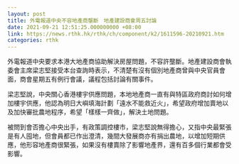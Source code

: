 ```yaml
---
layout: post
title: 外電報道中央不容地產商壟斷　地產建設商會周五討論
date: 2021-09-21 12:51:25.000000000 +08:00
link: https://news.rthk.hk/rthk/ch/component/k2/1611596-20210921.htm
categories: rthk
---
```


外電報道中央要求本港大地產商協助解決房屋問題，不容許壟斷。地產建設商會執委會主席梁志堅接受本台查詢時表示，不清楚有沒有個別地產商曾與中央官員會面，商會星期五有例行會議，議程包括討論有關事件。

梁志堅說，中央關心香港樓宇供應問題，本地地產商一直有與特區政府商討如何增加樓宇供應，他認為明日大嶼填海計劃「遠水不能救近火」，希望政府增加賣地以及加快審批農地程序，希望「樣樣一齊做」，解決土地問題。

被問到會否擔心中央出手，有政策調控樓市，梁志堅說無得擔心，又指中央最緊張是有人囤地，但會員都已作出澄清，幾間大發展商亦有捐出農地，以增加短期供應，他形容地產商很緊張，如果沒有樓賣除了影響地產界，還有百多個行業都會受影響。
